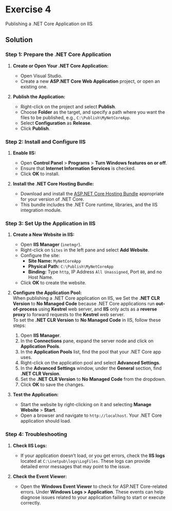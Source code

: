 # Exercise 4
Publishing a .NET Core Application on IIS

## **Solution**

### Step 1: Prepare the .NET Core Application
1. **Create or Open Your .NET Core Application:**
   - Open Visual Studio.
   - Create a new **ASP.NET Core Web Application** project, or open an existing one.

2. **Publish the Application:**
   - Right-click on the project and select **Publish**.
   - Choose **Folder** as the target, and specify a path where you want the files to be published, e.g., `C:\Publish\MyNetCoreApp`.
   - Select **Configuration** as **Release**.
   - Click **Publish**.

### Step 2: Install and Configure IIS
1. **Enable IIS:**
   - Open **Control Panel** > **Programs** > **Turn Windows features on or off**.
   - Ensure that **Internet Information Services** is checked.
   - Click **OK** to install.

2. **Install the .NET Core Hosting Bundle:**
   - Download and install the [ASP.NET Core Hosting Bundle](https://dotnet.microsoft.com/download/dotnet) appropriate for your version of .NET Core.
   - This bundle includes the .NET Core runtime, libraries, and the IIS integration module.

### Step 3: Set Up the Application in IIS
1. **Create a New Website in IIS:**
   - Open **IIS Manager** (`inetmgr`).
   - Right-click on `Sites` in the left pane and select **Add Website**.
   - Configure the site:
     - **Site Name:** `MyNetCoreApp`
     - **Physical Path:** `C:\Publish\MyNetCoreApp`
     - **Binding:** Type `http`, IP Address `All Unassigned`, Port `80`, and no Host Name.
   - Click **OK** to create the website.

2. **Configure the Application Pool:**  
When publishing a .NET Core application on IIS, we Set the **.NET CLR Version** to **No Managed Code** because .NET Core applications run **out-of-process** using **Kestrel** web server, and **IIS** only acts as a **reverse proxy** to forward requests to the **Kestrel** web server.  
     To set the **.NET CLR Version** to **No Managed Code** in IIS, follow these steps:
      1. Open **IIS Manager**.
      2. In the **Connections** pane, expand the server node and click on **Application Pools**.
      3. In the **Application Pools** list, find the pool that your .NET Core app uses.
      4. Right-click on the application pool and select **Advanced Settings**.
      5. In the **Advanced Settings** window, under the **General** section, find **.NET CLR Version**.
      6. Set the **.NET CLR Version** to **No Managed Code** from the dropdown.
      7. Click **OK** to save the changes.

           
3. **Test the Application:**
   - Start the website by right-clicking on it and selecting **Manage Website** > **Start**.
   - Open a browser and navigate to `http://localhost`. Your .NET Core application should load.
  


### Step 4: Troubleshooting

1. **Check IIS Logs:**  
   - If your application doesn’t load, or you get errors, check the **IIS logs** located at `C:\inetpub\logs\LogFiles`. These logs can provide detailed error messages that may point to the issue.  

2. **Check the Event Viewer:**  
   - Open the **Windows Event Viewer** to check for ASP.NET Core-related errors. Under **Windows Logs > Application**. These events can help diagnose issues related to your application failing to start or execute correctly.







